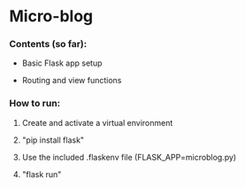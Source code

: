 # Micro-blog


### Contents (so far):

- Basic Flask app setup

- Routing and view functions

### How to run:

1. Create and activate a virtual environment

2. "pip install flask"

3. Use the included .flaskenv file (FLASK_APP=microblog.py)

4. "flask run"
